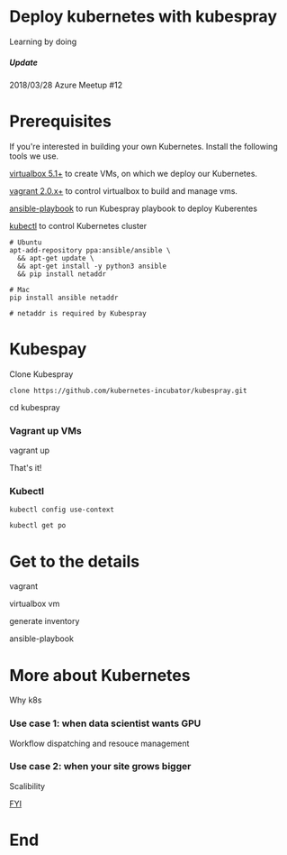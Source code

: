 Deploy kubernetes with kubespray
===

Learning by doing

##### Update

2018/03/28 Azure Meetup #12

# Prerequisites

If you're interested in building your own Kubernetes. Install the following tools we use.

[virtualbox 5.1+](https://www.virtualbox.org/wiki/Downloads) to create VMs, on which we deploy our Kubernetes.

[vagrant 2.0.x+](https://www.vagrantup.com/downloads.html) to control virtualbox to build and manage vms.

[ansible-playbook](http://docs.ansible.com/ansible/latest/intro_installation.html) to run Kubespray playbook to deploy Kuberentes

[kubectl](https://kubernetes.io/docs/tasks/tools/install-kubectl/) to control Kubernetes cluster

```
# Ubuntu
apt-add-repository ppa:ansible/ansible \
  && apt-get update \
  && apt-get install -y python3 ansible
  && pip install netaddr

# Mac
pip install ansible netaddr

# netaddr is required by Kubespray
```

# Kubespay

Clone Kubespray
```
clone https://github.com/kubernetes-incubator/kubespray.git
```

cd kubespray

### Vagrant up VMs

vagrant up

That's it!

### Kubectl

```
kubectl config use-context

kubectl get po
```

# Get to the details

vagrant 

virtualbox vm

generate inventory

ansible-playbook

# More about Kubernetes

Why k8s

### Use case 1: when data scientist wants GPU

Workflow dispatching and resouce management

### Use case 2: when your site grows bigger

Scalibility

[FYI](https://kubernetes.io/docs/concepts/)

# End

